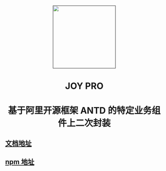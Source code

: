 <p align="center">
  <a href="">
    <img width="200" src="http://resimg.iqeq.cn/iconB.png">
  </a>
</p>

<h1 align="center">JOY PRO</h1>

<div align="center">

# 基于阿里开源框架 ANTD 的特定业务组件上二次封装

</div>

## [文档地址](http://cly.iqeq01.com)

## [npm 地址](https://www.npmjs.com/package/@joy/joy-pro)
